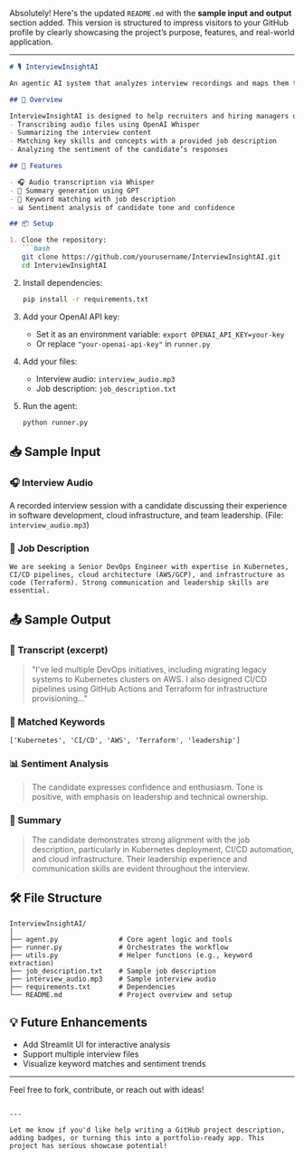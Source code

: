 Absolutely! Here's the updated `README.md` with the **sample input and output** section added. This version is structured to impress visitors to your GitHub profile by clearly showcasing the project’s purpose, features, and real-world application.

---

```markdown
# 🎙️ InterviewInsightAI

An agentic AI system that analyzes interview recordings and maps them to job descriptions using OpenAI APIs.

## 🚀 Overview

InterviewInsightAI is designed to help recruiters and hiring managers quickly assess candidate interviews by:
- Transcribing audio files using OpenAI Whisper
- Summarizing the interview content
- Matching key skills and concepts with a provided job description
- Analyzing the sentiment of the candidate’s responses

## 🧠 Features

- 🎧 Audio transcription via Whisper
- 📝 Summary generation using GPT
- 📌 Keyword matching with job description
- 📊 Sentiment analysis of candidate tone and confidence

## 📦 Setup

1. Clone the repository:
   ```bash
   git clone https://github.com/yourusername/InterviewInsightAI.git
   cd InterviewInsightAI
   ```

2. Install dependencies:
   ```bash
   pip install -r requirements.txt
   ```

3. Add your OpenAI API key:
   - Set it as an environment variable: `export OPENAI_API_KEY=your-key`
   - Or replace `"your-openai-api-key"` in `runner.py`

4. Add your files:
   - Interview audio: `interview_audio.mp3`
   - Job description: `job_description.txt`

5. Run the agent:
   ```bash
   python runner.py
   ```

## 📥 Sample Input

### 🎧 Interview Audio
A recorded interview session with a candidate discussing their experience in software development, cloud infrastructure, and team leadership. (File: `interview_audio.mp3`)

### 📄 Job Description
```text
We are seeking a Senior DevOps Engineer with expertise in Kubernetes, CI/CD pipelines, cloud architecture (AWS/GCP), and infrastructure as code (Terraform). Strong communication and leadership skills are essential.
```

## 📤 Sample Output

### 📝 Transcript (excerpt)
> "I've led multiple DevOps initiatives, including migrating legacy systems to Kubernetes clusters on AWS. I also designed CI/CD pipelines using GitHub Actions and Terraform for infrastructure provisioning..."

### 📌 Matched Keywords
```
['Kubernetes', 'CI/CD', 'AWS', 'Terraform', 'leadership']
```

### 📊 Sentiment Analysis
> The candidate expresses confidence and enthusiasm. Tone is positive, with emphasis on leadership and technical ownership.

### 🧠 Summary
> The candidate demonstrates strong alignment with the job description, particularly in Kubernetes deployment, CI/CD automation, and cloud infrastructure. Their leadership experience and communication skills are evident throughout the interview.

## 🛠️ File Structure

```
InterviewInsightAI/
│
├── agent.py               # Core agent logic and tools
├── runner.py              # Orchestrates the workflow
├── utils.py               # Helper functions (e.g., keyword extraction)
├── job_description.txt    # Sample job description
├── interview_audio.mp3    # Sample interview audio
├── requirements.txt       # Dependencies
└── README.md              # Project overview and setup
```

## 💡 Future Enhancements

- Add Streamlit UI for interactive analysis
- Support multiple interview files
- Visualize keyword matches and sentiment trends

---

Feel free to fork, contribute, or reach out with ideas!
```

---

Let me know if you'd like help writing a GitHub project description, adding badges, or turning this into a portfolio-ready app. This project has serious showcase potential!
